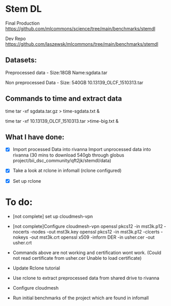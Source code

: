 
# Stem DL

Final Production https://github.com/mlcommons/science/tree/main/benchmarks/stemdl

Dev Repo        https://github.com/laszewsk/mlcommons/tree/main/benchmarks/stemdl

## Datasets:
Preprocessed data - Size:18GB Name:sgdata.tar

Non preprocessed Data - Size: 540GB 10.13139_OLCF_1510313.tar

## Commands to time and extract data

time tar -xf sgdata.tar.gz > time-sgdata.txt &

time tar -xf 10.13139_OLCF_1510313.tar >time-big.txt &


## What I have done:
-[X] Import processed Data into rivanna 
Import unprocessed data into rivanna (30 mins to download 540gb through globus project/bii_dsc_community/qft2jk/stemdl/data)

-[X] Take a look at rclone in infomall (rclone configured)

-[X] Set up rclone


# To do:
- [not complete] set up cloudmesh-vpn




- [not complete]Configure cloudmesh-vpn
openssl pkcs12 -in mst3k.p12 -nocerts -nodes -out mst3k.key
openssl pkcs12 -in mst3k.p12 -clcerts -nokeys -out mst3k.crt
openssl x509 -inform DER -in usher.cer -out usher.crt

- Commands above are not working and certification wont work. (Could not read certificate from usher.cer Unable to load certificate)

- Update Rclone tutorial

- Use rclone to extract preprocessed data from shared drive to rivanna

- Configure cloudmesh

- Run initial benchmarks of the project which are found in infomall


